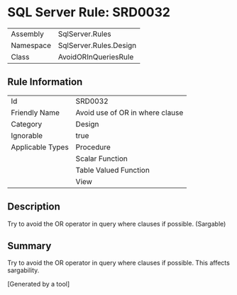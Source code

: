 # SQL Server Rule: SRD0032
  
|    |    |
|----|----|
| Assembly | SqlServer.Rules |
| Namespace | SqlServer.Rules.Design |
| Class | AvoidORInQueriesRule |
  
## Rule Information
  
|    |    |
|----|----|
| Id | SRD0032 |
| Friendly Name | Avoid use of OR in where clause |
| Category | Design |
| Ignorable | true |
| Applicable Types | Procedure  |
|   | Scalar Function |
|   | Table Valued Function |
|   | View |
  
## Description
  
Try to avoid the OR operator in query where clauses if possible.  (Sargable)
  
## Summary
  
Try to avoid the OR operator in query where clauses if possible. This affects sargability.
  
[Generated by a tool]
